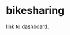 # bikesharing
 [link to dashboard](https://public.tableau.com/app/profile/maria.cheema/viz/NYC_Citibike_Analysis_16806688838160/NYCCitiBike?publish=yes).

